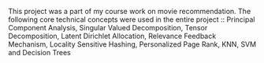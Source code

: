 This project was a part of my course work on movie recommendation. The following core technical concepts were used in the entire project :: Principal Component Analysis, Singular Valued Decomposition, Tensor Decomposition, Latent Dirichlet Allocation, Relevance Feedback Mechanism, Locality Sensitive Hashing, Personalized Page Rank, KNN, SVM and Decision Trees 
